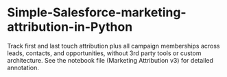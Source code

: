 # Simple-Salesforce-marketing-attribution-in-Python
Track first and last touch attribution plus all campaign memberships across leads, contacts, and opportunities, without 3rd party tools or custom architecture. See the notebook file (Marketing Attribution v3) for detailed annotation.
